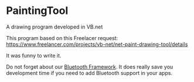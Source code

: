 # PaintingTool
 A drawing program developed in VB.net

 This program based on this Freelacer request: https://www.freelancer.com/projects/vb-net/net-paint-drawing-tool/details
 
 It was funny to write it.

 Do not forget about our [Bluetooth Framework](https://www.btframework.com/bluetoothframework.htm). It does really save you development time if you need to add Bluetooth support in your apps.
